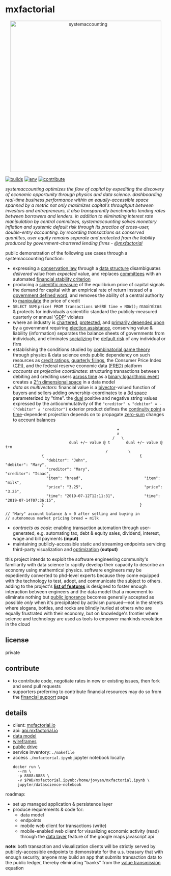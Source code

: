 # mxfactorial
<p align="center">
  <a href="http://www.systemaccounting.org/math_identity" target="_blank"><img width="475" alt="systemaccounting" src="https://user-images.githubusercontent.com/12200465/37568924-06f05d08-2a99-11e8-8891-60f373b33421.png"></a>
</p>

[![builds](https://img.shields.io/badge/workflows-building-brightgreen.svg)](https://github.com/systemaccounting/mxfactorial/actions) [![env](https://img.shields.io/badge/ENV-PROD-brightgreen.svg)](https://mxfactorial.io/) [![contribute](https://img.shields.io/badge/contribute-paypal-brightgreen.svg)](https://systemaccounting.nationbuilder.com/financial_endorsement)

*systemaccounting optimizes the flow of capital by expediting the discovery of economic opportunity through physics and data science. dashboarding real-time business performance within an equally-accessible space spanned by a metric not only maximizes capital's throughput between investors and entrepreneurs, it also transparently benchmarks lending rates between borrowers and lenders. in addition to eliminating interest rate manipulation by central commitees, systemaccounting solves monetary inflation and systemic default risk through its practice of cross-user, double-entry accounting. by recording transactions as conserved quantites, user equity remains separate and protected from the liability produced by government-chartered lending firms - [@mxfactorial](https://twitter.com/mxfactorial)*

public demonstration of the following use cases through a systemaccounting function:
* expressing a [conservation law](https://en.wikipedia.org/wiki/Conservation_law) through a [data structure](https://github.com/systemaccounting/mxfactorial/blob/develop/mxfactorial.ipynb) disambiguates *delivered* value from *expected* value, and replaces [committees](https://www.federalreserve.gov/financial-stability.htm) with an automated [financial stability criterion](https://en.wikipedia.org/wiki/BIBO_stability)
* producing a [scientific measure](http://www.systemaccounting.org/how_does_systemaccounting_produce_a_scientific_measure_of_the_cost_of_capital) of the equilibrium price of capital signals the demand for capital with an empirical rate of return instead of a [government defined word](https://www.systemaccounting.org/what_is_a_bank), and removes the ability of a central authority to [manipulate](https://en.wikipedia.org/wiki/Federal_funds_rate) the price of credit
* `SELECT SUM(price) FROM transactions WHERE time = NOW();` maximizes & protects for individuals a scientific standard the publicly-measured quarterly or annual '[GDP](https://en.wikipedia.org/wiki/Gross_domestic_product)' violates
* where an industry is [chartered](http://www.occ.gov/topics/licensing/index-licensing.html), [protected](https://en.wikipedia.org/wiki/Bailout), and [primarily depended upon](http://www.opensecrets.org/industries./) by a government requiring [election assistance](https://en.wikipedia.org/wiki/Collusion), conserving value & liability (information) separates the balance sheets of governments from individuals, and eliminates [socializing](https://en.wikipedia.org/wiki/Externality#Negative) the [default risk](https://en.wikipedia.org/wiki/Liability_(financial_accounting)) of any individual or firm
* establishing the conditions studied by [combinatorial game theory](https://en.wikipedia.org/wiki/Combinatorial_game_theory) through physics & data science ends public dependency on such resources as [credit ratings](https://en.wikipedia.org/wiki/Bond_credit_rating), [quarterly filings](https://en.wikipedia.org/wiki/Form_10-Q), the Consumer Price Index ([CPI](https://en.wikipedia.org/wiki/Consumer_price_index)), and the federal reserve economic data ([FRED](https://en.wikipedia.org/wiki/Federal_Reserve_Economic_Data)) platform
* *accounts as projective coordinates*: structuring transactions between debiting and crediting users [across time](https://en.wikipedia.org/wiki/Homogeneous_coordinates) as a [binary logarithmic event](https://en.wikipedia.org/wiki/Binary_logarithm#Information_theory) creates a [2^n dimensional space](https://en.wikipedia.org/wiki/Clifford_algebra#Basis_and_dimension) in a data model
* *data as multivectors*: financial value is a [bivector](https://en.wikipedia.org/wiki/Bivector)-valued function of buyers and sellers adding ownership-coordinates to a [3d space](https://en.wikipedia.org/wiki/Conformal_geometric_algebra)  parameterized by "time". the [dual](https://en.wikipedia.org/wiki/Hodge_star_operator) positive and negative string values expressed by the anticommutativity of the `"creditor" ∧ "debitor" = - ("debitor" ∧ "creditor")` exterior product defines the [continuity point](https://en.wikipedia.org/wiki/Path_(topology)) a [time](https://en.wikipedia.org/wiki/Time-scale_calculus)-dependent projection depends on to propagate [zero-sum](https://en.wikipedia.org/wiki/Zero-sum_game) changes to account balances
```
                                                 ★
                                                 ∧
                                               /   \
                            dual +/− value @ t       dual +/− value @ t+n
                                            /         \
                {                                          {
                  "debitor": "John",                         "debitor": "Mary",
                  "creditor": "Mary",                        "creditor": "Isaac",
                  "item": "bread",                           "item": "milk",
                  "price": "3.25",                           "price": "3.25",
                  "time": "2019-07-12T12:11:31",             "time": "2019-07-14T07:36:15",
                }                                          }

// "Mary" account balance Δ = 0 after selling and buying in
// autonomous market pricing bread = milk
```  
* *contracts as code*: enabling transaction automation through user-generated, e.g. automating tax, debt & equity sales, dividend, interest, wage and bill payments  **(input)**
* maintaining publicly-accessible static and streaming endpoints servicing third-party visualization and [optimization](https://en.wikipedia.org/wiki/Combinatorial_optimization) **(output)**

this project intends to exploit the software engineering community's familiarity with data science to rapidly develop their capacity to describe an economy using mathemtical physics. software engineers may be expediently converted to phd-level experts because they come equipped with the technology to test, adopt, and communicate the subject to others. adding to the project's **[list of features](https://github.com/systemaccounting/mxfactorial/issues?q=is%3Aissue+is%3Apublic+sort%3Acreated-asc)** is designed to foster enough interaction between engineers and the data model that a movement to eliminate nothing but [public ignorance](https://en.wikipedia.org/wiki/Pareto_efficiency) becomes generally accepted as possible *only* when it's precipitated by activism pursued—not in the streets where slogans, bottles, and rocks are blindly hurled at others who are equally frustrated with their economy, but on knowledge's frontier where science and technology are used as tools to empower mankinds revolution in the cloud

## license
private

## contribute
* to contribute code, negotiate rates in new or existing issues, then fork and send pull requests  
* supporters preferring to contribute financial resources may do so from the [financial support](https://systemaccounting.nationbuilder.com/financial_endorsement) page

## details
- client: [mxfactorial.io](https://mxfactorial.io/)
- api: [api.mxfactorial.io](https://api.mxfactorial.io/)
- [data model](https://docs.google.com/document/d/1US0gamuV3ExzUWAnNHxdcfmUxB0tPbtxUBVRBmZKywA/edit?usp=sharing)
- [wireframes](https://drive.google.com/folderview?id=0B9xlXsaN9dVQR1EyY3dQbnZ0aG8&usp=sharing)
- [public drive](https://drive.google.com/drive/folders/0B9xlXsaN9dVQWkJERUxNRVZQVWc)
- service inventory: `./makefile`
- access `./mxfactorial.ipynb` jupyter notebook locally:
    ```
    docker run \
      --rm \
      -p 8888:8888 \
      -v $PWD/mxfactorial.ipynb:/home/jovyan/mxfactorial.ipynb \
      jupyter/datascience-notebook
    ```

roadmap:
* set up managed application & persistence layer
* produce requirements & code for:
  * data model
  * endpoints
  * mobile web client for transactions (write)
  * mobile-enabled web client for visualizing economic activity (read) through the [data layer](https://developers.google.com/maps/documentation/javascript/datalayer) feature of the google maps javascript api  

**note**: both transaction and visualization clients will be strictly served by publicly-accessible endpoints to demonstrate for the u.s. treasury that with enough security, anyone may build an app that submits transaction data to the public ledger, thereby eliminating "banks" from the [value transmission](http://www.systemaccounting.org/what_is_money) equation
